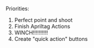 Priorities:

1. Perfect point and shoot
2. Finish Apriltag Actions
3. WINCH!!!!!!!!!!
4. Create "quick action" buttons
